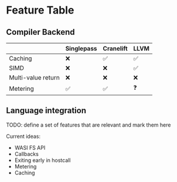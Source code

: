 # Feature Table

## Compiler Backend

| &nbsp; | Singlepass | Cranelift | LLVM |
| - | - | - | - |
| Caching | ❌ | ✅ | ✅ |
| SIMD | ❌ | ❌ | ✅ |
| Multi-value return | ❌ | ❌ | ❌ |
| Metering | ✅ | ✅ | ❓ | 


## Language integration

TODO: define a set of features that are relevant and mark them here

Current ideas:

- WASI FS API
- Callbacks
- Exiting early in hostcall
- Metering
- Caching
